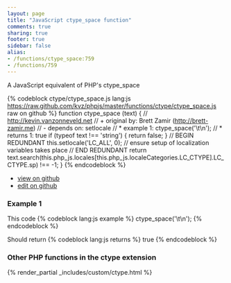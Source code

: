 ```yaml
---
layout: page
title: "JavaScript ctype_space function"
comments: true
sharing: true
footer: true
sidebar: false
alias:
- /functions/ctype_space:759
- /functions/759
---
```

<!-- Generated by Rakefile:build -->
A JavaScript equivalent of PHP's ctype_space

{% codeblock ctype/ctype_space.js lang:js https://raw.github.com/kvz/phpjs/master/functions/ctype/ctype_space.js raw on github %}
function ctype_space (text) {
  // http://kevin.vanzonneveld.net
  // +   original by: Brett Zamir (http://brett-zamir.me)
  // -    depends on: setlocale
  // *     example 1: ctype_space('\t\n');
  // *     returns 1: true
  if (typeof text !== 'string') {
    return false;
  }
  // BEGIN REDUNDANT
  this.setlocale('LC_ALL', 0); // ensure setup of localization variables takes place
  // END REDUNDANT
  return text.search(this.php_js.locales[this.php_js.localeCategories.LC_CTYPE].LC_CTYPE.sp) !== -1;
}
{% endcodeblock %}

 - [view on github](https://github.com/kvz/phpjs/blob/master/functions/ctype/ctype_space.js)
 - [edit on github](https://github.com/kvz/phpjs/edit/master/functions/ctype/ctype_space.js)

### Example 1
This code
{% codeblock lang:js example %}
ctype_space('\t\n');
{% endcodeblock %}

Should return
{% codeblock lang:js returns %}
true
{% endcodeblock %}


### Other PHP functions in the ctype extension
{% render_partial _includes/custom/ctype.html %}

